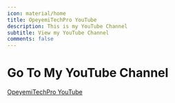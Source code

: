 ```yaml
---
icon: material/home
title: OpeyemiTechPro YouTube
description: This is my YouTube Channel
subtitle: View my YouTube Channel
comments: false
---
```


# **Go To My YouTube Channel**

[OpeyemiTechPro YouTube](https://youtube.com/@opeyemitechpro)